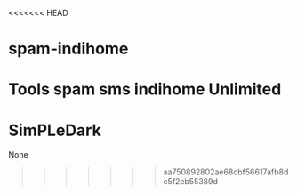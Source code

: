 <<<<<<< HEAD
# spam-indihome
Tools spam sms indihome Unlimited
=======
# SimPLeDark
None
>>>>>>> aa750892802ae68cbf56617afb8dc5f2eb55389d
